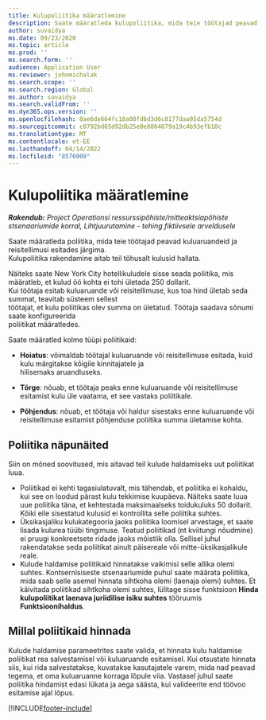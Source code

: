 ```yaml
---
title: Kulupoliitika määratlemine
description: Saate määratleda kulupoliitika, mida teie töötajad peavad kuluaruandeid ja reisitellimusi esitades järgima.
author: suvaidya
ms.date: 09/23/2020
ms.topic: article
ms.prod: ''
ms.search.form: ''
audience: Application User
ms.reviewer: johnmichalak
ms.search.scope: ''
ms.search.region: Global
ms.author: suvaidya
ms.search.validFrom: ''
ms.dyn365.ops.version: ''
ms.openlocfilehash: 8ae6de664fc18a00fd6d3d6c8177daa95da5754d
ms.sourcegitcommit: c0792bd65d92db25e0e8864879a19c4b93efb10c
ms.translationtype: MT
ms.contentlocale: et-EE
ms.lasthandoff: 04/14/2022
ms.locfileid: "8576909"
---
```

# <a name="define-expense-policies"></a>Kulupoliitika määratlemine

_**Rakendub:** Project Operationsi ressurssipõhiste/mitteaktsiapõhiste stsenaariumide korral,  Lihtjuurutamine - tehing fiktiivsele arveldusele_

Saate määratleda poliitika, mida teie töötajad peavad kuluaruandeid ja reisitellimusi esitades järgima.         
Kulupoliitika rakendamine aitab teil tõhusalt kulusid hallata.         

Näiteks saate New York City hotellikuludele sisse seada poliitika, mis määratleb, et kulud öö kohta ei tohi ületada 250 dollarit.       
Kui töötaja esitab kuluaruande või reisitellimuse, kus toa hind ületab seda summat, teavitab süsteem sellest         
töötajat, et kulu poliitikas olev summa on ületatud. Töötaja saadava sõnumi saate konfigureerida        
poliitikat määratledes.      
        
Saate määratled kolme tüüpi poliitikaid:         
        
- **Hoiatus**: võimaldab töötajal kuluaruande või reisitellimuse esitada, kuid kulu märgitakse kõigile kinnitajatele ja         
  hilisemaks aruandluseks.        

- **Tõrge**: nõuab, et töötaja peaks enne kuluaruande või reisitellimuse esitamist kulu üle vaatama, et see vastaks poliitikale.        
 
 - **Põhjendus**: nõuab, et töötaja või haldur sisestaks enne kuluaruande või reisitellimuse esitamist põhjenduse poliitika summa ületamise kohta.        

## <a name="policy-tips"></a>Poliitika näpunäited
Siin on mõned soovitused, mis aitavad teil kulude haldamiseks uut poliitikat luua. 

- Poliitikad ei kehti tagasiulatuvalt, mis tähendab, et poliitika ei kohaldu, kui see on loodud pärast kulu tekkimise kuupäeva. Näiteks saate luua uue poliitika täna, et kehtestada maksimaalseks toidukuluks 50 dollarit. Kõiki eile sisestatud kulusid ei kontrollita selle poliitika suhtes.
- Üksikasjaliku kulukategooria jaoks poliitika loomisel arvestage, et saate lisada kulurea tüübi tingimuse. Teatud poliitikad (nt kviitungi nõudmine) ei pruugi konkreetsete ridade jaoks mõistlik olla. Sellisel juhul rakendatakse seda poliitikat ainult päisereale või mitte-üksikasjalikule reale. 
- Kulude haldamise poliitikaid hinnatakse vaikimisi selle allika olemi suhtes. Kontsernisiseste stsenaariumide puhul saate määrata poliitika, mida saab selle asemel hinnata sihtkoha olemi (laenaja olemi) suhtes. Et käivitada poliitikad sihtkoha olemi suhtes, lülitage sisse funktsioon **Hinda kulupoliitikat laenava juriidilise isiku suhtes** tööruumis **Funktsioonihaldus**.

## <a name="when-to-evaluate-policies"></a>Millal poliitikaid hinnada

Kulude haldamise parameetrites saate valida, et hinnata kulu haldamise poliitikat rea salvestamisel või kuluaruande esitamisel. Kui otsustate hinnata siis, kui rida salvestatakse, kuvatakse kasutajatele varem, mida nad peavad tegema, et oma kuluaruanne korraga lõpule viia. Vastasel juhul saate poliitika hindamist edasi lükata ja aega säästa, kui valideerite end töövoo esitamise ajal lõpus.


[!INCLUDE[footer-include](../includes/footer-banner.md)]